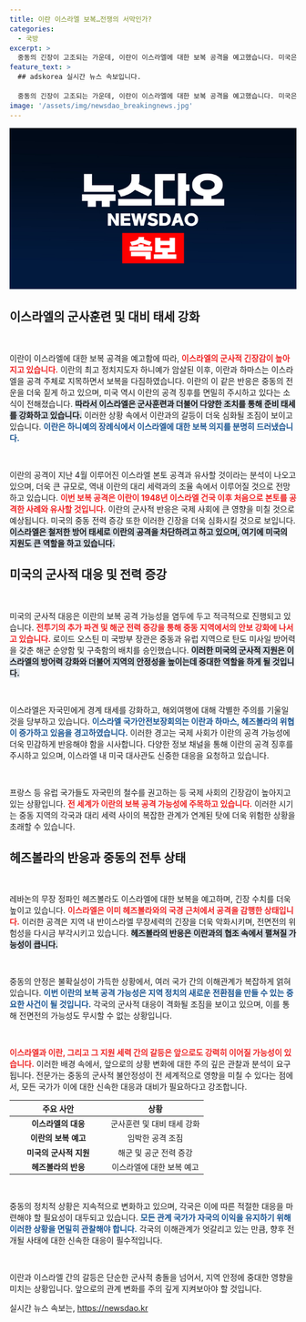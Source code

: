 ```yaml
---
title: 이란 이스라엘 보복…전쟁의 서막인가?
categories:
  - 국방
excerpt: >
  중동의 긴장이 고조되는 가운데, 이란이 이스라엘에 대한 보복 공격을 예고했습니다. 미국은 군사력 증파로 대응하며 사태를 주시하고 있습니다. 이스라엘 또한 높은 경계 태세를 유지하며 위협에 대비하고 있습니다.
feature_text: >
  ## adskorea 실시간 뉴스 속보입니다.

  중동의 긴장이 고조되는 가운데, 이란이 이스라엘에 대한 보복 공격을 예고했습니다. 미국은 군사력 증파로 대응하며 사태를 주시하고 있습니다. 이스라엘 또한 높은 경계 태세를 유지하며 위협에 대비하고 있습니다.
image: '/assets/img/newsdao_breakingnews.jpg'
---
```


<p><img src="/assets/img/newsdao_breakingnews.jpg" alt="adskorea 속보" /></p>

<h2 data-ke-size="size26">이스라엘의 군사훈련 및 대비 태세 강화</h2>

<p><p data-ke-size="size16">&nbsp;</p> 이란이 이스라엘에 대한 보복 공격을 예고함에 따라, <b><span style="color: #ee2323;">이스라엘의 군사적 긴장감이 높아지고 있습니다.</span></b> 이란의 최고 정치지도자 하니예가 암살된 이후, 이란과 하마스는 이스라엘을 공격 주체로 지목하면서 보복을 다짐하였습니다. 이란의 이 같은 반응은 중동의 전운을 더욱 짙게 하고 있으며, 미국 역시 이란의 공격 징후를 면밀히 주시하고 있다는 소식이 전해졌습니다. <b><span style="background-color: #21538527;">따라서 이스라엘은 군사훈련과 더불어 다양한 조치를 통해 준비 태세를 강화하고 있습니다.</span></b> 이러한 상황 속에서 이란과의 갈등이 더욱 심화될 조짐이 보이고 있습니다. <b><span style="color: #1a5490;">이란은 하니예의 장례식에서 이스라엘에 대한 보복 의지를 분명히 드러냈습니다.</span></b></p>

<p><p data-ke-size="size16">&nbsp;</p> 이란의 공격이 지난 4월 이루어진 이스라엘 본토 공격과 유사할 것이라는 분석이 나오고 있으며, 더욱 큰 규모로, 역내 이란의 대리 세력과의 조율 속에서 이루어질 것으로 전망하고 있습니다. <b><span style="color: #ee2323;">이번 보복 공격은 이란이 1948년 이스라엘 건국 이후 처음으로 본토를 공격한 사례와 유사할 것입니다.</span></b> 이란의 군사적 반응은 국제 사회에 큰 영향을 미칠 것으로 예상됩니다. 미국의 중동 전력 증강 또한 이러한 긴장을 더욱 심화시킬 것으로 보입니다. <b><span style="background-color: #21538527;">이스라엘은 철저한 방어 태세로 이란의 공격을 차단하려고 하고 있으며, 여기에 미국의 지원도 큰 역할을 하고 있습니다.</span></b></p>

<h2 data-ke-size="size26">미국의 군사적 대응 및 전력 증강</h2>

<p><p data-ke-size="size16">&nbsp;</p> 미국의 군사적 대응은 이란의 보복 공격 가능성을 염두에 두고 적극적으로 진행되고 있습니다. <b><span style="color: #ee2323;">전투기의 추가 파견 및 해군 전력 증강을 통해 중동 지역에서의 안보 강화에 나서고 있습니다.</span></b> 로이드 오스틴 미 국방부 장관은 중동과 유럽 지역으로 탄도 미사일 방어력을 갖춘 해군 순양함 및 구축함의 배치를 승인했습니다. <b><span style="background-color: #21538527;">이러한 미국의 군사적 지원은 이스라엘의 방어력 강화와 더불어 지역의 안정성을 높이는데 중대한 역할을 하게 될 것입니다.</span></b></p>

<p><p data-ke-size="size16">&nbsp;</p> 이스라엘은 자국민에게 경계 태세를 강화하고, 해외여행에 대해 각별한 주의를 기울일 것을 당부하고 있습니다. <b><span style="color: #1a5490;">이스라엘 국가안전보장회의는 이란과 하마스, 헤즈볼라의 위협이 증가하고 있음을 경고하였습니다.</span></b> 이러한 경고는 국제 사회가 이란의 공격 가능성에 더욱 민감하게 반응해야 함을 시사합니다. 다양한 정보 채널을 통해 이란의 공격 징후를 주시하고 있으며, 이스라엘 내 미국 대사관도 신중한 대응을 요청하고 있습니다. </p>

<p><p data-ke-size="size16">&nbsp;</p> 프랑스 등 유럽 국가들도 자국민의 철수를 권고하는 등 국제 사회의 긴장감이 높아지고 있는 상황입니다. <b><span style="color: #ee2323;">전 세계가 이란의 보복 공격 가능성에 주목하고 있습니다.</span></b> 이러한 시기는 중동 지역의 각국과 대리 세력 사이의 복잡한 관계가 연계된 탓에 더욱 위험한 상황을 초래할 수 있습니다. </p>

<h2 data-ke-size="size26">헤즈볼라의 반응과 중동의 전투 상태</h2>

<p><p data-ke-size="size16">&nbsp;</p> 레바논의 무장 정파인 헤즈볼라도 이스라엘에 대한 보복을 예고하며, 긴장 수치를 더욱 높이고 있습니다. <b><span style="color: #ee2323;">이스라엘은 이미 헤즈볼라와의 국경 근처에서 공격을 감행한 상태입니다.</span></b> 이러한 공격은 지역 내 반이스라엘 무장세력의 긴장을 더욱 악화시키며, 전면전의 위험성을 다시금 부각시키고 있습니다. <b><span style="background-color: #21538527;">헤즈볼라의 반응은 이란과의 협조 속에서 펼쳐질 가능성이 큽니다.</span></b></p>

<p><p data-ke-size="size16">&nbsp;</p> 중동의 안정은 불확실성이 가득한 상황에서, 여러 국가 간의 이해관계가 복잡하게 얽혀 있습니다. <b><span style="color: #1a5490;">이번 이란의 보복 공격 가능성은 지역 정치의 새로운 전환점을 만들 수 있는 중요한 사건이 될 것입니다.</span></b> 각국의 군사적 대응이 격화될 조짐을 보이고 있으며, 이를 통해 전면전의 가능성도 무시할 수 없는 상황입니다. </p>

<p><p data-ke-size="size16">&nbsp;</p> <b><span style="color: #ee2323;">이스라엘과 이란, 그리고 그 지원 세력 간의 갈등은 앞으로도 강력히 이어질 가능성이 있습니다.</span></b> 이러한 배경 속에서, 앞으로의 상황 변화에 대한 주의 깊은 관찰과 분석이 요구됩니다. 전문가는 중동의 군사적 불안정성이 전 세계적으로 영향을 미칠 수 있다는 점에서, 모든 국가가 이에 대한 신속한 대응과 대비가 필요하다고 강조합니다. </p>

<table style="width: 100%; border-collapse: collapse;">
    <thead>
        <tr>
            <th style="text-align: center; width: 50%;"><b>주요 사안</b></th>
            <th style="text-align: center; width: 50%;"><b>상황</b></th>
        </tr>
    </thead>
    <tbody>
        <tr>
            <td style="text-align: center; height: 17px;"><b>이스라엘의 대응</b></td>
            <td style="text-align: center; height: 17px;">군사훈련 및 대비 태세 강화</td>
        </tr>
        <tr>
            <td style="text-align: center; height: 17px;"><b>이란의 보복 예고</b></td>
            <td style="text-align: center; height: 17px;">임박한 공격 조짐</td>
        </tr>
        <tr>
            <td style="text-align: center; height: 17px;"><b>미국의 군사적 지원</b></td>
            <td style="text-align: center; height: 17px;">해군 및 공군 전력 증강</td>
        </tr>
        <tr>
            <td style="text-align: center; height: 17px;"><b>헤즈볼라의 반응</b></td>
            <td style="text-align: center; height: 17px;">이스라엘에 대한 보복 예고</td>
        </tr>
    </tbody>
</table>

<p><p data-ke-size="size16">&nbsp;</p> 중동의 정치적 상황은 지속적으로 변화하고 있으며, 각국은 이에 따른 적절한 대응을 마련해야 할 필요성이 대두되고 있습니다. <b><span style="color: #1a5490;">모든 관계 국가가 자국의 이익을 유지하기 위해 이러한 상황을 면밀히 관찰해야 합니다.</span></b> 각국의 이해관계가 엇갈리고 있는 만큼, 향후 전개될 사태에 대한 신속한 대응이 필수적입니다. </p>

<p><p data-ke-size="size16">&nbsp;</p> 이란과 이스라엘 간의 갈등은 단순한 군사적 충돌을 넘어서, 지역 안정에 중대한 영향을 미치는 상황입니다. 앞으로의 관계 변화를 주의 깊게 지켜보아야 할 것입니다.</p>
실시간 뉴스 속보는, <a href="https://newsdao.kr" rel="dofollow">https://newsdao.kr</a>


